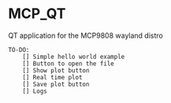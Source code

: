 # MCP_QT

QT application for the MCP9808 wayland distro

	TO-DO:
		[] Simple hello world example
		[] Button to open the file
		[] Show plot button
		[] Real time plot
		[] Save plot button
		[] Logs 
